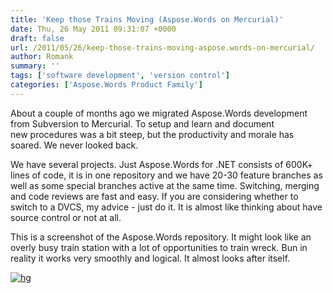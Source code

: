 ```yaml
---
title: 'Keep those Trains Moving (Aspose.Words on Mercurial)'
date: Thu, 26 May 2011 09:31:07 +0000
draft: false
url: /2011/05/26/keep-those-trains-moving-aspose.words-on-mercurial/
author: Romank
summary: ''
tags: ['software development', 'version control']
categories: ['Aspose.Words Product Family']
---
```


About a couple of months ago we migrated Aspose.Words development from Subversion to Mercurial. To setup and learn and document new procedures was a bit steep, but the productivity and morale has soared. We never looked back.

We have several projects. Just Aspose.Words for .NET consists of 600K+ lines of code, it is in one repository and we have 20-30 feature branches as well as some special branches active at the same time. Switching, merging and code reviews are fast and easy. If you are considering whether to switch to a DVCS, my advice - just do it. It is almost like thinking about have source control or not at all.

This is a screenshot of the Aspose.Words repository. It might look like an overly busy train station with a lot of opportunities to train wreck. Bun in reality it works very smoothly and logical. It almost looks after itself.

[![][1]](https://blog.aspose.com/wp-content/uploads/sites/2/2011/05/hg.png)




[1]: https://blog.aspose.com/wp-content/uploads/sites/2/2011/05/hg.png "hg"




